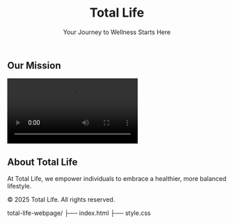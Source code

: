 <!DOCTYPE html>
<html lang="en">
</head>
<body>
  <header>
    <h1>Total Life</h1>
    <p>Your Journey to Wellness Starts Here</p>
  </header>

  <section id="video">
    <h2>Our Mission</h2>
    <video controls>
      <source src="your-video.mp4" type="video/mp4">
      Your browser does not support the video tag.
    </video>
  </section>

  <section id="about">
    <h2>About Total Life</h2>
    <p>At Total Life, we empower individuals to embrace a healthier, more balanced lifestyle.</p>
  </section>

  <footer>
    <p>© 2025 Total Life. All rights reserved.</p>
  </footer>
</body>
</html>
total-life-webpage/
├── index.html
├── style.css
<link rel="stylesheet" href="style.css">
